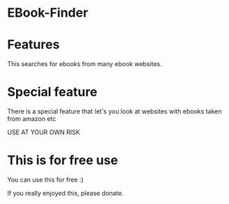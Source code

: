# EBook-Finder
# Features
This searches for ebooks from many ebook websites.
# Special feature
There is a special feature that let's you look at websites with ebooks taken from amazon etc

USE AT YOUR OWN RISK
# This is for free use
You can use this for free :)

If you really enjoyed this, please donate.
